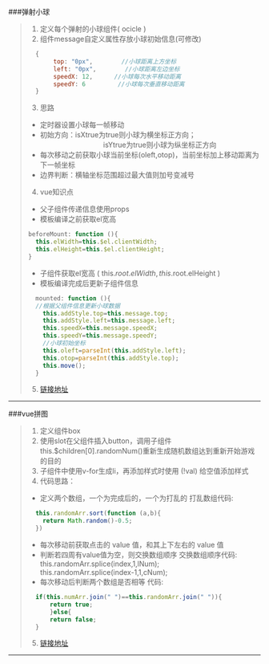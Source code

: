 ###弹射小球
> 1. 定义每个弹射的小球组件( ocicle )
> 2. 组件message自定义属性存放小球初始信息(可修改)<br>
> ```javascript
> 	{
> 	　　　top: "0px",        //小球距离上方坐标
> 	　　　left: "0px",        //小球距离左边坐标
> 	　　　speedX: 12,      //小球每次水平移动距离
> 	　　　speedY: 6         //小球每次垂直移动距离
> 	}
> ```
> 3. 思路
> 	* 定时器设置小球每一帧移动
> 	*  初始方向：isXtrue为true则小球为横坐标正方向；<br>
> 　　　　　　　　　isYtrue为true则小球为纵坐标正方向
> 	* 每次移动之前获取小球当前坐标(oleft,otop)，当前坐标加上移动距离为下一帧坐标
> 	* 边界判断：横轴坐标范围超过最大值则加号变减号
> 4. vue知识点
> 	* 父子组件传递信息使用props
> 	* 模板编译之前获取el宽高 <br>
> ```javascript
> beforeMount: function (){
>   this.elWidth=this.$el.clientWidth;
>   this.elHeight=this.$el.clientHeight;
> }
> ```
> 	* 子组件获取el宽高 ( this.$root.elWidth,this.$root.elHeight )
> 	* 模板编译完成后更新子组件信息<br>
> ```javascript
> 	mounted: function (){
> 	//根据父组件信息更新小球数据
> 	  this.addStyle.top=this.message.top;
> 	  this.addStyle.left=this.message.left;
> 	  this.speedX=this.message.speedX;
> 	  this.speedY=this.message.speedY;
> 	  //小球初始坐标
> 	  this.oleft=parseInt(this.addStyle.left);
> 	  this.otop=parseInt(this.addStyle.top);
> 	  this.move();
> 	}
> ```
> 5. [链接地址]( http://hsianglee.top/vue/moveBall.html )

***

###vue拼图
>1. 定义组件box
> 2. 使用slot在父组件插入button，调用子组件this.$children[0].randomNum()重新生成随机数组达到重新开始游戏的目的
> 3.  子组件中使用v-for生成li，再添加样式时使用 (!val) 给空值添加样式
> 4.  代码思路：
> 	* 定义两个数组，一个为完成后的，一个为打乱的
> 	打乱数组代码: <br>
> ```javascript
> 	this.randomArr.sort(function (a,b){
> 	  return Math.random()-0.5;
> 	})
> ```
> 	* 每次移动前获取点击的 value 值，和其上下左右的 value 值
> 	* 判断若四周有value值为空，则交换数组顺序
> 	交换数组顺序代码: <br>
> 		this.randomArr.splice(index,1,lNum);<br>
> 	this.randomArr.splice(index-1,1,cNum);<br>
> 	* 每次移动后判断两个数组是否相等
> 	代码: <br>
> ```javascript
> 	if(this.numArr.join(" ")==this.randomArr.join(" ")){
> 		return true;
> 		}else{
> 		return false;
> 	}
> ```
> 5. [链接地址]( http://hsianglee.top/vue/puzzleVue.html )

***

